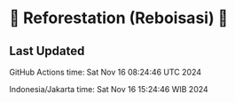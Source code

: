 
# 🌳 Reforestation (Reboisasi) 🌲

## Last Updated

GitHub Actions time: Sat Nov 16 08:24:46 UTC 2024

Indonesia/Jakarta time: Sat Nov 16 15:24:46 WIB 2024
